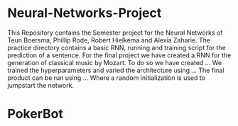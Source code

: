 # Neural-Networks-Project
This Repository contains the Semester project for the Neural Networks of Teun Boersma, Phillip Rode, Robert Hielkema and Alexia Zaharie. The practice directory contains a basic RNN, running and training script for the prediction of a sentence. For the final project we have created a RNN for the generation of classical music by Mozart. To do so we have created ... We trained the hyperparameters and varied the architecture using ... The final product can be run using ... Where a random initialization is used to jumpstart the network.
# PokerBot
